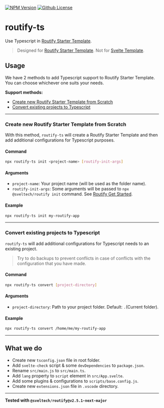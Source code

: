 [![NPM Version](https://badgen.net/npm/v/routify-ts?color=red&icon=npm&label=version&cache=300)](https://npmjs.com/package/routify-ts)
[![Github License](https://badgen.net/github/license/lamualfa/routify-ts?color=purple&label=license&cache=300)](https://github.com/lamualfa/routify-ts/blob/master/LICENSE)

# routify-ts

Use Typescript in [Routify Starter Template](https://github.com/roxiness/routify-starter).

> Designed for [Routify Starter Template](https://github.com/roxiness/routify-starter). Not for [Svelte Template](https://github.com/sveltejs/template).

## Usage

We have 2 methods to add Typescript support to Routify Starter Template. You can choose whichever one suits your needs.

**Support methods:**

- [Create new Routify Starter Template from Scratch](#Create-new-Routify-Starter-Template-from-Scratch)
- [Convert existing projects to Typescript](#Convert-existing-projects-to-Typescript)

<hr>

### Create new Routify Starter Template from Scratch

With this method, `routify-ts` will create a Routify Starter Template and then add additional configurations for Typescript purposes.

#### Command

```bash
npx routify-ts init <project-name> [routify-init-args]
```

#### Arguments

- `project-name`: Your project name (will be used as the folder name).
- `routify-init-args`: Some arguments will be passed to `npx @sveltech/routify init` command. See [Routify Get Started](https://github.com/roxiness/routify-starter#starter-templates).

#### Example

```bash
npx routify-ts init my-routify-app
```

<hr>

### Convert existing projects to Typescript

`routify-ts` will add additional configurations for Typescript needs to an existing project.

> Try to do backups to prevent conflicts in case of conflicts with the configuration that you have made.

#### Command

```bash
npx routify-ts convert [project-directory]
```

#### Arguments

- `project-directory`: Path to your project folder. Default: `.`(Current folder).

#### Example

```bash
npx routify-ts convert /home/me/my-routify-app
```

<hr>

## What we do

- Create new `tsconfig.json` file in root folder.
- Add `svelte-check` script & some `devDependencies` to `package.json`.
- Rename `src/main.js` to `src/main.ts`.
- Add `lang` property to `script` element in `src/App.svelte`.
- Add some plugins & configurations to `scripts/base.config.js`.
- Create new `extensions.json` file in `.vscode` directory.

<hr/>

**Tested with `@sveltech/routify@v2.5.1-next-major`**
